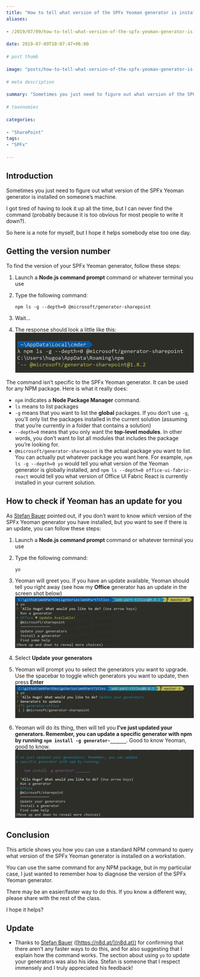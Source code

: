 ```yaml
---
title: "How to tell what version of the SPFx Yeoman generator is installed"
aliases:

- /2019/07/09/how-to-tell-what-version-of-the-spfx-yeoman-generator-is-installed

date: 2019-07-09T10:07:47+06:00

# post thumb

image: "posts/how-to-tell-what-version-of-the-spfx-yeoman-generator-is-installed/featured-image.jpg"

# meta description

summary: "Sometimes you just need to figure out what version of the SPFx Yeoman generator is installed on someone’s machine."

# taxonomies

categories:

- "SharePoint"
tags:
- "SPFx"

---
```

## Introduction

Sometimes you just need to figure out what version of the SPFx Yeoman generator is installed on someone’s machine.

I got tired of having to look it up all the time, but I can never find the command (probably because it is too obvious for most people to write it down?).

So here is a note for myself, but I hope it helps somebody else too one day.

## Getting the version number

To find the version of your SPFx Yeoman generator, follow these steps:

1. Launch a **Node.js command prompt** command or whatever terminal you use
2. Type the following command:

    ```shell
    npm ls -g --depth=0 @microsoft/generator-sharepoint
    ```

3. Wait…
4. The response should look a little like this:  
    ![@microsoft/generator-sharepoint@1.8.2](image-1562715538387.png)

The command isn’t specific to the SPFx Yeoman generator. It can be used for any NPM package. Here is what it really does:

* `npm` indicates a **Node Package Manager** command.
* `ls` means to list packages
* `-g` means that you want to list the **global** packages. If you don’t use `-g`, you’ll only list the packages installed in the current solution (assuming that you’re currently in a folder that contains a solution)
* `--depth=0` means that you only want the **top-level modules**. In other words, you don’t want to list all modules that includes the package you’re looking for.
* `@microsoft/generator-sharepoint` is the actual package you want to list. You can actually put whatever package you want here. For example, `npm ls -g --depth=0 yo` would tell you what version of the Yeoman generator is globally installed, and `npm ls --depth=0 office-ui-fabric-react` would tell you what version of Office UI Fabric React is currently installed in your current solution.

## How to check if Yeoman has an update for you

As [Stefan Bauer](https://twitter.com/StfBauer?s=17) pointed out, if you don’t want to know _which_ version of the SPFx Yeoman generator you have installed, but you want to see if there is an update, you can follow these steps:

1. Launch a **Node.js command prompt** command or whatever terminal you use
2. Type the following command:

    ```shell
    yo
    ```

3. Yeoman will greet you. If you have an update available, Yeoman should tell you right away (see how my **Office** generator has an update in the screen shot below)  
    ![Office (Heart) Update Available!](image-1562716117672.png)
4. Select **Update your generators**
5. Yeoman will prompt you to select the generators you want to upgrade. Use the spacebar to toggle which generators you want to update, then press **Enter**  
    ![Selected generator-office](image-1562716311175.png)
6. Yeoman will do its thing, then will tell you **I’ve just updated your generators. Remember, you can update a specific generator with npm by running `npm install -g generator-______`**. Good to know Yeoman, good to know.  
    ![Upgraded!](image-1562716437297.png)

## Conclusion

This article shows you how you can use a standard NPM command to query what version of the SPFx Yeoman generator is installed on a workstation.

You can use the same command for any NPM package, but in my particular case, I just wanted to remember how to diagnose the version of the SPFx Yeoman generator.

There may be an easier/faster way to do this. If you know a different way, please share with the rest of the class.

I hope it helps?

## Update

* Thanks to [Stefan Bauer](https://twitter.com/StfBauer?s=17) ([https://n8d.at/](n8d.at)) for confirming that there aren’t any faster ways to do this, and for also suggesting that I explain how the command works. The section about using `yo` to update your generators was also his idea. Stefan is someone that I respect immensely and I truly appreciated his feedback!

